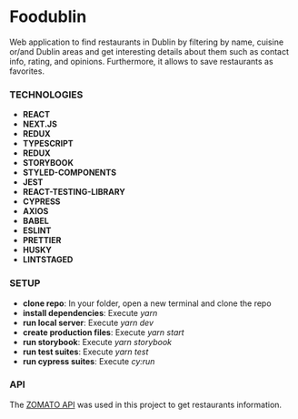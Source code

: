 # Foodublin

Web application to find restaurants in Dublin by filtering by name, cuisine or/and Dublin areas and get interesting details about them such as contact info, rating, and opinions. Furthermore, it allows to save restaurants as favorites.

### TECHNOLOGIES

- **REACT**
- **NEXT.JS**
- **REDUX**
- **TYPESCRIPT**
- **REDUX**
- **STORYBOOK**
- **STYLED-COMPONENTS**
- **JEST**
- **REACT-TESTING-LIBRARY**
- **CYPRESS**
- **AXIOS**
- **BABEL**
- **ESLINT**
- **PRETTIER**
- **HUSKY**
- **LINTSTAGED**

### SETUP

- **clone repo**: In your folder, open a new terminal and clone the repo
- **install dependencies**: Execute _yarn_
- **run local server**: Execute _yarn dev_
- **create production files**: Execute _yarn start_
- **run storybook**: Execute _yarn storybook_
- **run test suites**: Execute _yarn test_
- **run cypress suites**: Execute _cy:run_

### API

The [ZOMATO API](https://developers.zomato.com/documentation#/) was used in this project to get restaurants information.
